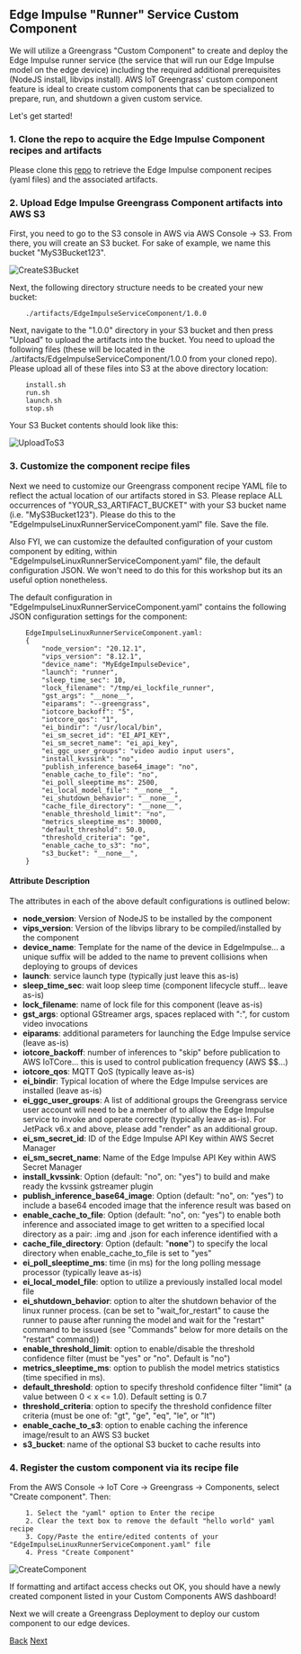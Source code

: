 
## Edge Impulse "Runner" Service Custom Component 

We will utilize a Greengrass "Custom Component" to create and deploy the Edge Impulse runner service (the service that will run our Edge Impulse model on the edge device) including the required additional prerequisites (NodeJS install, libvips install). AWS IoT Greengrass' custom component feature is ideal to create custom components that can be specialized to prepare, run, and shutdown a given custom service. 

Let's get started!

### 1. Clone the repo to acquire the Edge Impulse Component recipes and artifacts

Please clone this [repo](https://github.com/edgeimpulse/aws-greengrass-components) to retrieve the Edge Impulse component recipes (yaml files) and the associated artifacts.

### 2. Upload Edge Impulse Greengrass Component artifacts into AWS S3

First, you need to go to the S3 console in AWS via AWS Console -> S3. From there, you will create an S3 bucket.  For sake of example, we name this bucket "MyS3Bucket123". 

 ![CreateS3Bucket](S3_Create_Bucket.png)

Next, the following directory structure needs to be created your new bucket:

		./artifacts/EdgeImpulseServiceComponent/1.0.0
		
Next, navigate to the "1.0.0" directory in your S3 bucket and then press "Upload" to upload the artifacts into the bucket. You need to upload the following files (these will be located in the ./artifacts/EdgeImpulseServiceComponent/1.0.0 from your cloned repo). Please upload all of these files into S3 at the above directory location:
			
		install.sh
		run.sh
		launch.sh					
		stop.sh
		
Your S3 Bucket contents should look like this:

![UploadToS3](S3_Upload_Artifacts.png)
		
### 3. Customize the component recipe files

Next we need to customize our Greengrass component recipe YAML file to reflect the actual location of our artifacts stored in S3.  Please replace ALL occurrences of "YOUR\_S3\_ARTIFACT\_BUCKET" with your S3 bucket name (i.e. "MyS3Bucket123"). Please do this to the "EdgeImpulseLinuxRunnerServiceComponent.yaml" file. Save the file.  

Also FYI, we can customize the defaulted configuration of your custom component by  editing, within "EdgeImpulseLinuxRunnerServiceComponent.yaml" file, the default configuration JSON. We won't need to do this for this workshop but its an useful option nonetheless. 

The default configuration in "EdgeImpulseLinuxRunnerServiceComponent.yaml" contains the following JSON configuration settings for the component:
    	
		EdgeImpulseLinuxRunnerServiceComponent.yaml:
		{
			"node_version": "20.12.1",
			"vips_version": "8.12.1",
			"device_name": "MyEdgeImpulseDevice",
			"launch": "runner",
			"sleep_time_sec": 10,
			"lock_filename": "/tmp/ei_lockfile_runner",
			"gst_args": "__none__",
			"eiparams": "--greengrass",
			"iotcore_backoff": "5",
			"iotcore_qos": "1",
			"ei_bindir": "/usr/local/bin",
			"ei_sm_secret_id": "EI_API_KEY",
			"ei_sm_secret_name": "ei_api_key",
			"ei_ggc_user_groups": "video audio input users",
			"install_kvssink": "no",
			"publish_inference_base64_image": "no",
			"enable_cache_to_file": "no",
			"ei_poll_sleeptime_ms": 2500,
			"ei_local_model_file": "__none__",
			"ei_shutdown_behavior": "__none__",
			"cache_file_directory": "__none__",
			"enable_threshold_limit": "no",
			"metrics_sleeptime_ms": 30000,
			"default_threshold": 50.0,
			"threshold_criteria": "ge",
			"enable_cache_to_s3": "no",
			"s3_bucket": "__none__",
		}
    	
#### Attribute Description

The attributes in each of the above default configurations is outlined below:

* **node\_version**: Version of NodeJS to be installed by the component
* **vips\_version**: Version of the libvips library to be compiled/installed by the component
* **device\_name**:  Template for the name of the device in EdgeImpulse... a unique suffix will be added to the name to prevent collisions when deploying to groups of devices
* **launch**: service launch type (typically just leave this as-is)
* **sleep\_time\_sec**: wait loop sleep time (component lifecycle stuff... leave as-is)
* **lock\_filename**: name of lock file for this component (leave as-is)
* **gst\_args**: optional GStreamer args, spaces replaced with ":", for custom video invocations
* **eiparams**: additional parameters for launching the Edge Impulse service (leave as-is)
* **iotcore\_backoff**:  number of inferences to "skip" before publication to AWS IoTCore... this is used to control publication frequency (AWS $$...)
* **iotcore\_qos**: MQTT QoS (typically leave as-is)
* **ei\_bindir**: Typical location of where the Edge Impulse services are installed (leave as-is)
* **ei\_ggc\_user\_groups**: A list of additional groups the Greengrass service user account will need to be a member of to allow the Edge Impulse service to invoke and operate correctly (typically leave as-is). For JetPack v6.x and above, please add "render" as an additional group. 
* **ei\_sm\_secret\_id**: ID of the Edge Impulse API Key within AWS Secret Manager
* **ei\_sm\_secret\_name**: Name of the Edge Impulse API Key within AWS Secret Manager
* **install\_kvssink**: Option (default: "no", on: "yes") to build and make ready the kvssink gstreamer plugin
* **publish\_inference\_base64\_image**: Option (default: "no", on: "yes") to include a base64 encoded image that the inference result was based on
* **enable\_cache\_to\_file**: Option (default: "no", on: "yes") to enable both inference and associated image to get written to a specified local directory as a pair: <guid>.img  and <guid>.json for each inference identified with a <guid>
* **cache\_file\_directory**: Option (default: "__none__") to specify the local directory when enable_cache_to_file is set to "yes"
* **ei\_poll\_sleeptime\_ms**: time (in ms) for the long polling message processor (typically leave as-is)
* **ei\_local\_model\_file**: option to utilize a previously installed local model file
* **ei\_shutdown\_behavior**: option to alter the shutdown behavior of the linux runner process. (can be set to "wait\_for\_restart" to cause the runner to pause after running the model and wait for the "restart" command to be issued (see "Commands" below for more details on the "restart" command))
* **enable\_threshold\_limit**: option to enable/disable the threshold confidence filter (must be "yes" or "no". Default is "no")
* **metrics\_sleeptime\_ms**: option to publish the model metrics statistics (time specified in ms). 
* **default\_threshold**: option to specify threshold confidence filter "limit" (a value between 0 < x <= 1.0). Default setting is 0.7
* **threshold\_criteria**:  option to specify the threshold confidence filter criteria (must be one of: "gt", "ge", "eq", "le", or "lt")
* **enable\_cache\_to\_s3**: option to enable caching the inference image/result to an AWS S3 bucket
* **s3\_bucket**: name of the optional S3 bucket to cache results into

### 4. Register the custom component via its recipe file

From the AWS Console -> IoT Core -> Greengrass -> Components, select "Create component". Then:

		1. Select the "yaml" option to Enter the recipe
		2. Clear the text box to remove the default "hello world" yaml recipe
		3. Copy/Paste the entire/edited contents of your "EdgeImpulseLinuxRunnerServiceComponent.yaml" file
		4. Press "Create Component"

![CreateComponent](GG_Create_Component.png)

If formatting and artifact access checks out OK, you should have a newly created component listed in your Custom Components AWS dashboard! 

Next we will create a Greengrass Deployment to deploy our custom component to our edge devices. 

[Back](../4_SecretsManagerSetup/SecretManagerSetup.md) [Next](../6_CustomComponentDeployment/CustomComponentDeployment.md)